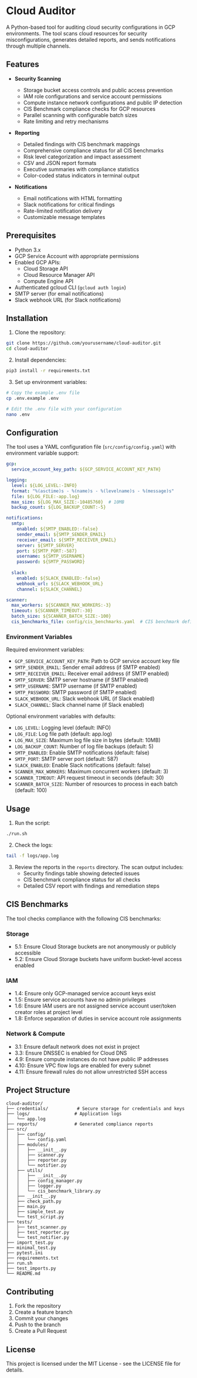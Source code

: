# Cloud Auditor

A Python-based tool for auditing cloud security configurations in GCP environments. The tool scans cloud resources for security misconfigurations, generates detailed reports, and sends notifications through multiple channels.

## Features

- **Security Scanning**
  - Storage bucket access controls and public access prevention
  - IAM role configurations and service account permissions
  - Compute instance network configurations and public IP detection
  - CIS Benchmark compliance checks for GCP resources
  - Parallel scanning with configurable batch sizes
  - Rate limiting and retry mechanisms

- **Reporting**
  - Detailed findings with CIS benchmark mappings
  - Comprehensive compliance status for all CIS benchmarks
  - Risk level categorization and impact assessment
  - CSV and JSON report formats
  - Executive summaries with compliance statistics
  - Color-coded status indicators in terminal output

- **Notifications**
  - Email notifications with HTML formatting
  - Slack notifications for critical findings
  - Rate-limited notification delivery
  - Customizable message templates

## Prerequisites

- Python 3.x
- GCP Service Account with appropriate permissions
- Enabled GCP APIs:
  - Cloud Storage API
  - Cloud Resource Manager API
  - Compute Engine API
- Authenticated gcloud CLI (`gcloud auth login`)
- SMTP server (for email notifications)
- Slack webhook URL (for Slack notifications)

## Installation

1. Clone the repository:
```bash
git clone https://github.com/yourusername/cloud-auditor.git
cd cloud-auditor
```

2. Install dependencies:
```bash
pip3 install -r requirements.txt
```

3. Set up environment variables:
```bash
# Copy the example .env file
cp .env.example .env

# Edit the .env file with your configuration
nano .env
```

## Configuration

The tool uses a YAML configuration file (`src/config/config.yaml`) with environment variable support:

```yaml
gcp:
  service_account_key_path: ${GCP_SERVICE_ACCOUNT_KEY_PATH}

logging:
  level: ${LOG_LEVEL:-INFO}
  format: "%(asctime)s - %(name)s - %(levelname)s - %(message)s"
  file: ${LOG_FILE:-app.log}
  max_size: ${LOG_MAX_SIZE:-10485760}  # 10MB
  backup_count: ${LOG_BACKUP_COUNT:-5}

notifications:
  smtp:
    enabled: ${SMTP_ENABLED:-false}
    sender_email: ${SMTP_SENDER_EMAIL}
    receiver_email: ${SMTP_RECEIVER_EMAIL}
    server: ${SMTP_SERVER}
    port: ${SMTP_PORT:-587}
    username: ${SMTP_USERNAME}
    password: ${SMTP_PASSWORD}
    
  slack:
    enabled: ${SLACK_ENABLED:-false}
    webhook_url: ${SLACK_WEBHOOK_URL}
    channel: ${SLACK_CHANNEL}

scanner:
  max_workers: ${SCANNER_MAX_WORKERS:-3}
  timeout: ${SCANNER_TIMEOUT:-30}
  batch_size: ${SCANNER_BATCH_SIZE:-100}
  cis_benchmarks_file: config/cis_benchmarks.yaml  # CIS benchmark definitions
```

### Environment Variables

Required environment variables:
- `GCP_SERVICE_ACCOUNT_KEY_PATH`: Path to GCP service account key file
- `SMTP_SENDER_EMAIL`: Sender email address (if SMTP enabled)
- `SMTP_RECEIVER_EMAIL`: Receiver email address (if SMTP enabled)
- `SMTP_SERVER`: SMTP server hostname (if SMTP enabled)
- `SMTP_USERNAME`: SMTP username (if SMTP enabled)
- `SMTP_PASSWORD`: SMTP password (if SMTP enabled)
- `SLACK_WEBHOOK_URL`: Slack webhook URL (if Slack enabled)
- `SLACK_CHANNEL`: Slack channel name (if Slack enabled)

Optional environment variables with defaults:
- `LOG_LEVEL`: Logging level (default: INFO)
- `LOG_FILE`: Log file path (default: app.log)
- `LOG_MAX_SIZE`: Maximum log file size in bytes (default: 10MB)
- `LOG_BACKUP_COUNT`: Number of log file backups (default: 5)
- `SMTP_ENABLED`: Enable SMTP notifications (default: false)
- `SMTP_PORT`: SMTP server port (default: 587)
- `SLACK_ENABLED`: Enable Slack notifications (default: false)
- `SCANNER_MAX_WORKERS`: Maximum concurrent workers (default: 3)
- `SCANNER_TIMEOUT`: API request timeout in seconds (default: 30)
- `SCANNER_BATCH_SIZE`: Number of resources to process in each batch (default: 100)

## Usage

1. Run the script:
```bash
./run.sh
```

2. Check the logs:
```bash
tail -f logs/app.log
```

3. Review the reports in the `reports` directory. The scan output includes:
   - Security findings table showing detected issues
   - CIS benchmark compliance status for all checks
   - Detailed CSV report with findings and remediation steps

## CIS Benchmarks

The tool checks compliance with the following CIS benchmarks:

### Storage
- 5.1: Ensure Cloud Storage buckets are not anonymously or publicly accessible
- 5.2: Ensure Cloud Storage buckets have uniform bucket-level access enabled

### IAM
- 1.4: Ensure only GCP-managed service account keys exist
- 1.5: Ensure service accounts have no admin privileges
- 1.6: Ensure IAM users are not assigned service account user/token creator roles at project level
- 1.8: Enforce separation of duties in service account role assignments

### Network & Compute
- 3.1: Ensure default network does not exist in project
- 3.3: Ensure DNSSEC is enabled for Cloud DNS
- 4.9: Ensure compute instances do not have public IP addresses
- 4.10: Ensure VPC flow logs are enabled for every subnet
- 4.11: Ensure firewall rules do not allow unrestricted SSH access

## Project Structure

```
cloud-auditor/
├── credentials/           # Secure storage for credentials and keys
├── logs/                 # Application logs
│   └── app.log
├── reports/              # Generated compliance reports
├── src/
│   ├── config/
│   │   └── config.yaml
│   ├── modules/
│   │   ├── __init__.py
│   │   ├── scanner.py
│   │   ├── reporter.py
│   │   └── notifier.py
│   ├── utils/
│   │   ├── __init__.py
│   │   ├── config_manager.py
│   │   ├── logger.py
│   │   └── cis_benchmark_library.py
│   ├── __init__.py
│   ├── check_path.py
│   ├── main.py
│   ├── simple_test.py
│   └── test_script.py
├── tests/
│   ├── test_scanner.py
│   ├── test_reporter.py
│   └── test_notifier.py
├── import_test.py
├── minimal_test.py
├── pytest.ini
├── requirements.txt
├── run.sh
├── test_imports.py
└── README.md
```

## Contributing

1. Fork the repository
2. Create a feature branch
3. Commit your changes
4. Push to the branch
5. Create a Pull Request

## License

This project is licensed under the MIT License - see the LICENSE file for details.
